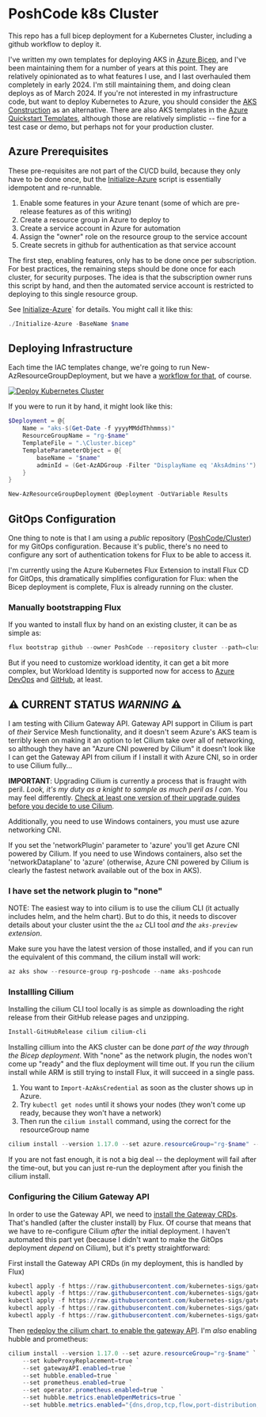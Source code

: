 # PoshCode k8s Cluster

This repo has a full bicep deployment for a Kubernetes Cluster, including a github workflow to deploy it.

I've written my own templates for deploying AKS in [Azure Bicep](https://docs.microsoft.com/en-us/azure/azure-resource-manager/bicep/overview), and I've been maintaining them for a number of years at this point. They are relatively opinionated as to what features I use, and I last overhauled them completely in early 2024. I'm still maintaining them, and doing clean deploys as of March 2024. If you're not interested in my infrastructure code, but want to deploy Kubernetes to Azure, you should consider the [AKS Construction](https://azure.github.io/AKS-Construction/) as an alternative. There are also AKS templates in the [Azure Quickstart Templates](https://learn.microsoft.com/en-us/samples/azure/azure-quickstart-templates/aks/), although those are relatively simplistic -- fine for a test case or demo, but perhaps not for your production cluster.

## Azure Prerequisites

These pre-requisites are not part of the CI/CD build, because they only have to be done once, but the [Initialize-Azure](./Initialize-Azure.ps1) script is essentially idempotent and re-runnable.

1. Enable some features in your Azure tenant (some of which are pre-release features as of this writing)
2. Create a resource group in Azure to deploy to
3. Create a service account in Azure for automation
4. Assign the "owner" role on the resource group to the service account
5. Create secrets in github for authentication as that service account

The first step, enabling features, only has to be done once per subscription. For best practices, the remaining steps should be done once for each cluster, for security purposes. The idea is that the subscription owner runs this script by hand, and then the automated service account is restricted to deploying to this single resource group.

See [Initialize-Azure](./Initialize-Azure.ps1)` for details. You might call it like this:

```PowerShell
./Initialize-Azure -BaseName $name
```

## Deploying Infrastructure

Each time the IAC templates change, we're going to run New-AzResourceGroupDeployment, but we have a [workflow for that](.github/workflows/deploy.yaml), of course.

[![Deploy Kubernetes Cluster](https://github.com/PoshCode/cluster/actions/workflows/deploy.yaml/badge.svg)](https://github.com/PoshCode/cluster/actions/workflows/deploy.yaml)

If you were to run it by hand, it might look like this:

```PowerShell
$Deployment = @{
    Name = "aks-$(Get-Date -f yyyyMMddThhmmss)"
    ResourceGroupName = "rg-$name"
    TemplateFile = ".\Cluster.bicep"
    TemplateParameterObject = @{
        baseName = "$name"
        adminId = (Get-AzADGroup -Filter "DisplayName eq 'AksAdmins'").Id
    }
}

New-AzResourceGroupDeployment @Deployment -OutVariable Results
```

## GitOps Configuration

One thing to note is that I am using a _public_ repository ([PoshCode/Cluster](/PoshCode/Cluster)) for my GitOps configuration. Because it's public, there's no need to configure any sort of authentication tokens for Flux to be able to access it.

I'm currently using the Azure Kubernetes Flux Extension to install Flux CD for GitOps, this dramatically simplifies configuration for Flux: when the Bicep deployment is complete, Flux is already running on the cluster.

### Manually bootstrapping Flux

If you wanted to install flux by hand on an existing cluster, it can be as simple as:

```PowerShell
flux bootstrap github --owner PoshCode --repository cluster --path=clusters/poshcode
```

But if you need to customize workload identity, it can get a bit more complex, but Workload Identity is supported now for access to [Azure DevOps](https://fluxcd.io/flux/components/source/gitrepositories/#azure) and [GitHub](https://fluxcd.io/flux/components/source/gitrepositories/#github), at least.

## ⚠️ CURRENT STATUS _WARNING_ ⚠️

I am testing with Cilium Gateway API. Gateway API support in Cilium is part of _their_ Service Mesh functionality, and it doesn't seem Azure's AKS team is terribly keen on making it an option to let Cilium take over all of networking, so although they have an "Azure CNI powered by Cilium" it doesn't look like I can get the Gateway API from cilium if I install it with Azure CNI, so in order to use Cilium fully...

**IMPORTANT**: Upgrading Cilium is currently a process that is fraught with peril. _Look, it's my duty as a knight to sample as much peril as I can_. You may feel differently. [Check at least one version of their upgrade guides before you decide to use Cilium](https://docs.cilium.io/en/stable/operations/upgrade/).

Additionally, you need to use Windows containers, you must use azure networking CNI.

If you set the 'networkPlugin' parameter to 'azure' you'll get Azure CNI powered by Cilium. If you need to use Windows containers, also set the 'networkDataplane' to 'azure' (otherwise, Azure CNI powered by Cilium is clearly the fastest network available out of the box in AKS).

### I have set the network plugin to "none"

NOTE: The easiest way to into cilium is to use the cilium CLI (it actually includes helm, and the helm chart). But to do this, it needs to discover details about your cluster usint the the `az` CLI tool _and the `aks-preview` extension_.

Make sure you have the latest version of those installed, and if you can run the equivalent of this command, the cilium install will work:

```powershell
az aks show --resource-group rg-poshcode --name aks-poshcode
```

### Installling Cilium

Installing the cilium CLI tool locally is as simple as downloading the right release from their GitHub release pages and unzipping.

```PowerShell
Install-GitHubRelease cilium cilium-cli
```

Installing cillium into the AKS cluster can be done _part of the way through the Bicep deployment_.  With "none" as the network plugin, the nodes won't come up "ready" and the flux deployment will time out. If you run the cilium install while ARM is still trying to install Flux, it will succeed in a single pass.

1. You want to `Import-AzAksCredential` as soon as the cluster shows up in Azure.
2. Try `kubectl get nodes` until it shows your nodes (they won't come up ready, because they won't have a network)
3. Then run the `cilium install` command, using the correct for the resourceGroup name

```PowerShell
cilium install --version 1.17.0 --set azure.resourceGroup="rg-$name" --set kubeProxyReplacement=true
```

If you are not fast enough, it is not a big deal -- the deployment will fail after the time-out, but you can just re-run the deployment after you finish the cilium install.

### Configuring the Cilium Gateway API

In order to use the Gateway API, we need to [install the Gateway CRDs](https://gateway-api.sigs.k8s.io/guides/). That's handled (after the cluster install) by Flux. Of course that means that we have to re-configure Cilium _after_ the initial deployment. I haven't automated this part yet (because I didn't want to make the GitOps deployment _depend_ on Cilium), but it's pretty straightforward:

First install the Gateway API CRDs (in my deployment, this is handled by Flux)

```PowerShell
kubectl apply -f https://raw.githubusercontent.com/kubernetes-sigs/gateway-api/v1.2.0/config/crd/standard/gateway.networking.k8s.io_gatewayclasses.yaml
kubectl apply -f https://raw.githubusercontent.com/kubernetes-sigs/gateway-api/v1.2.0/config/crd/standard/gateway.networking.k8s.io_gateways.yaml
kubectl apply -f https://raw.githubusercontent.com/kubernetes-sigs/gateway-api/v1.2.0/config/crd/standard/gateway.networking.k8s.io_httproutes.yaml
kubectl apply -f https://raw.githubusercontent.com/kubernetes-sigs/gateway-api/v1.2.0/config/crd/standard/gateway.networking.k8s.io_referencegrants.yaml
kubectl apply -f https://raw.githubusercontent.com/kubernetes-sigs/gateway-api/v1.2.0/config/crd/standard/gateway.networking.k8s.io_grpcroutes.yaml
```

Then [redeploy the cilium chart, to enable the gateway API](https://docs.cilium.io/en/stable/network/servicemesh/gateway-api/gateway-api/). I'm _also_ enabling hubble and prometheus:

```PowerShell
cilium install --version 1.17.0 --set azure.resourceGroup="rg-$name" `
    --set kubeProxyReplacement=true `
    --set gatewayAPI.enabled=true `
    --set hubble.enabled=true `
    --set prometheus.enabled=true `
    --set operator.prometheus.enabled=true `
    --set hubble.metrics.enableOpenMetrics=true `
    --set hubble.metrics.enabled="{dns,drop,tcp,flow,port-distribution,icmp,httpV2:exemplars=true;labelsContext=source_ip\,source_namespace\,source_workload\,destination_ip\,destination_namespace\,destination_workload\,traffic_direction}"
```

